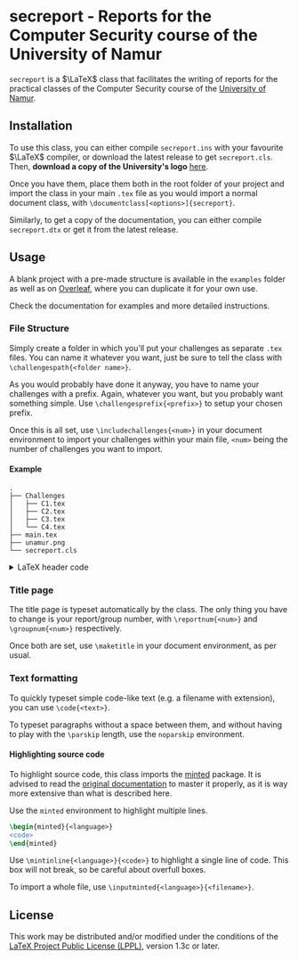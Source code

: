 # secreport - Reports for the Computer Security course of the University of Namur
`secreport` is a $\LaTeX$ class that facilitates the writing of reports for the practical classes of the Computer Security course of the [University of Namur](https://unamur.be).

## Installation
To use this class, you can either compile `secreport.ins` with your favourite $\LaTeX$ compiler, or download the latest release to get `secreport.cls`. Then, **download a copy of the University's logo** [here](https://pds.unamur.be/presse/logos/unamur.png).

Once you have them, place them both in the root folder of your project and import the class in your main `.tex` file as you would import a normal document class, with `\documentclass[<options>]{secreport}`.

Similarly, to get a copy of the documentation, you can either compile `secreport.dtx` or get it from the latest release.

## Usage
A blank project with a pre-made structure is available in the `examples` folder as well as on [Overleaf](https://www.overleaf.com/read/gnnvbfvnkchs), where you can duplicate it for your own use.

Check the documentation for examples and more detailed instructions.

### File Structure
Simply create a folder in which you'll put your challenges as separate `.tex` files.
You can name it whatever you want, just be sure to tell the class with `\challengespath{<folder name>}`.

As you would probably have done it anyway, you have to name your challenges with a prefix. Again, whatever you want, but you probably want something simple. Use `\challengesprefix{<prefix>}` to setup your chosen prefix.

Once this is all set, use `\includechallenges{<num>}` in your document environment to import your challenges within your main file, `<num>` being the number of challenges you want to import.

#### **Example**
```
.
├── Challenges
│   ├── C1.tex
│   ├── C2.tex
│   ├── C3.tex
│   └── C4.tex
├── main.tex
├── unamur.png
└── secreport.cls
```
<details>
<summary>LaTeX header code</summary>

```LaTeX
\documentclass[12pt,a4paper,french]{secreport}

\usepackage[utf8]{inputenc}
\usepackage[T1]{fontenc}

\challengespath{Challenges}
\challengesprefix{C}

\begin{document}
\includechallenges{4}
\end{document}
```
</details>

### Title page
The title page is typeset automatically by the class. The only thing you have to change is your report/group number, with `\reportnum{<num>}` and `\groupnum{<num>}` respectively.

Once both are set, use `\maketitle` in your document environment, as per usual.

### Text formatting
To quickly typeset simple code-like text (e.g. a filename with extension), you can use `\code{<text>}`.

To typeset paragraphs without a space between them, and without having to play
with the ``\parskip`` length, use the ```noparskip``` environment.

#### Highlighting source code
To highlight source code, this class imports the [minted](https://ctan.org/pkg/minted) package. It is advised to read the [original documentation](http://mirrors.ctan.org/macros/latex/contrib/minted/minted.pdf) to master it properly, as it is way more extensive than what is described here.

Use the `minted` environment to highlight multiple lines.
```LaTeX
\begin{minted}{<language>}
<code>
\end{minted}
```

Use `\mintinline{<language>}{<code>}` to highlight a single line of code.
This box will not break, so be careful about overfull boxes.

To import a whole file, use ```\inputminted{<language>}{<filename>}```.

## License
This work may be distributed and/or modified under the conditions of the [LaTeX Project Public License (LPPL)](http://www.latex-project.org/lppl.txt), version 1.3c or later.
